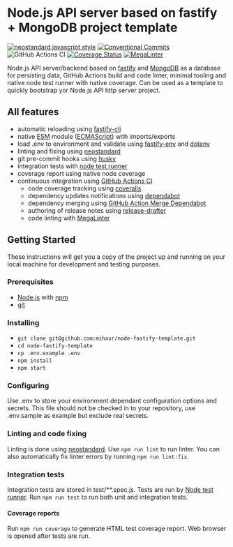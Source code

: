 # Node.js API server based on fastify + MongoDB project template

[![neostandard javascript style][neostandard-image]][neostandard-url]
[![Conventional Commits][conventional-commits-image]][conventional-commits-url]
![GitHub Actions CI][github-action-nodejs-ci-url]
[![Coverage Status][coveralls-badge-url]][coveralls-repo-url]
[![MegaLinter](https://github.com/mihaur/node-fastify-template/workflows/MegaLinter/badge.svg?branch=main)](https://github.com/mihaur/node-fastify-template/actions?query=workflow%3AMegaLinter+branch%3Amain)

Node.js API server/backend based on [fastify][fastify-site-url] and [MongoDB][mongodb-uri] as a database for persisting data, GitHub Actions build and code linter, minimal tooling and native node test runner with native coverage. Can be used as a template to quickly bootstrap yor Node.js API http server project.

## All features

* automatic reloading using [fastify-cli][fastify-cli-url]
* native [ESM][esm-url] module ([ECMAScript][ecma-script-url]) with imports/exports
* load .env to environment and validate using [fastify-env][fastify-env-url] and [dotenv][dotenv-url]
* linting and fixing using [neostandard][neostandard-url]
* git pre-commit hooks using [husky][husky-url]
* integration tests with [node test runner][node-test-url]
* coverage report using native node coverage
* continuous integration using [GitHub Actions CI][github-actions-url]
  * code coverage tracking using [coveralls][coveralls-url]
  * dependency updates notifications using [dependabot][dependabot-url]
  * dependency merging using [GitHub Action Merge Dependabot][github-action-merge-dependabot]
  * authoring of release notes using [release-drafter][release-drafter-url]
  * code linting with [MegaLinter][mega-litner-url]

## Getting Started

These instructions will get you a copy of the project up and running on your local machine for development and testing purposes.

### Prerequisites

* [Node.js][node-url] with [npm][npm-url]
* [git][git-book-url]

### Installing

* `git clone git@github.com:mihaur/node-fastify-template.git`
* `cd node-fastify-template`
* `cp .env.example .env`
* `npm install`
* `npm start`

### Configuring

Use .env to store your environment dependant configuration options and secrets. This file should not be checked in to your repository, use .env.sample as example but exclude real secrets.

### Linting and code fixing

Linting is done using [neostandard][neostandard-url]. Use `npm run lint` to run linter. You can also automatically fix linter errors by running `npm run lint:fix`.

### Integration tests

Integration tests are stored in test/**.spec.js. Tests are run by [Node test runner][node-test-url]. Run `npm run test` to run both unit and integration tests.

#### Coverage reports

Run `npm run coverage` to generate HTML test coverage report. Web browser is opened after tests are run.

[conventional-commits-image]: https://img.shields.io/badge/Conventional%20Commits-1.0.0-yellow.svg
[conventional-commits-url]: https://conventionalcommits.org/
[coveralls-url]: https://coveralls.io/
[coveralls-repo-url]: https://coveralls.io/github/mihaur/node-fastify-template?branch=main
[coveralls-badge-url]: https://coveralls.io/repos/github/mihaur/node-fastify-template/badge.svg?branch=main
[dependabot-url]: https://dependabot.com/
[dotenv-url]: https://github.com/motdotla/dotenv
[ecma-script-url]: https://tc39.es/ecma262/#sec-ecmascript-language-scripts-and-modules
[esm-url]: https://nodejs.org/api/esm.html#esm_modules_ecmascript_modules
[fastify-cli-url]: https://github.com/fastify/fastify-cli
[fastify-env-url]: https://github.com/fastify/fastify-env
[fastify-site-url]: https://www.fastify.io/
[git-book-url]: https://git-scm.com/book/en/v2/Getting-Started-Installing-Git
[github-action-merge-dependabot]: https://github.com/marketplace/actions/github-action-merge-dependabot
[github-action-nodejs-ci-url]: https://github.com/mihaur/node-fastify-template/workflows/Node.JS%20CI/badge.svg
[github-actions-url]: https://github.com/features/actions
[husky-url]: https://typicode.github.io/husky
[mongodb-uri]: https://www.mongodb.com/
[node-test-url]: https://nodejs.org/api/test.html
[node-url]: https://nodejs.org/en/
[npm-url]: https://www.npmjs.com/
[release-drafter-url]: https://github.com/marketplace/actions/release-drafter
[neostandard-image]: https://img.shields.io/badge/code_style-neostandard-brightgreen?style=flat
[neostandard-url]: https://github.com/neostandard/neostandard
[mega-litner-url]: https://megalinter.github.io

